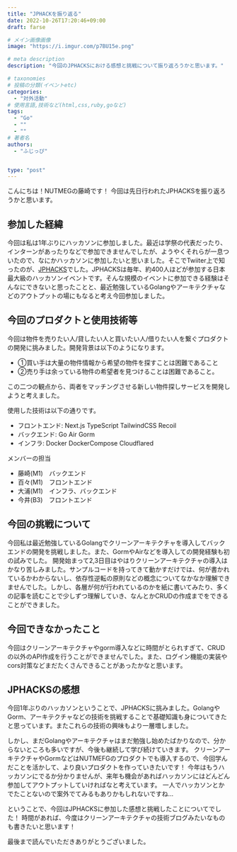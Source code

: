 ```yaml
---
title: "JPHACKを振り返る"
date: 2022-10-26T17:20:46+09:00
draft: farse

# メイン画像画像
image: "https://i.imgur.com/p7BU15e.png"

# meta description
description: "今回のJPHACKSにおける感想と挑戦について振り返ろうかと思います。"

# taxonomies
# 投稿の分類(イベントetc)
categories:
  - "対外活動"
# 使用言語,技術など(html,css,ruby,goなど)
tags:
  - "Go"
  - ""
  - ""
# 著者名
authors:
  - "ふじっぴ"


type: "post"
---
```

こんにちは！NUTMEGの藤崎です！
今回は先日行われたJPHACKSを振り返ろうかと思います。

## 参加した経緯

今回は私は1年ぶりにハッカソンに参加しました。最近は学祭の代表だったり、インターンがあったりなどで参加できませんでしたが、ようやくそれらが一息ついたので、なにかハッカソンに参加したいと思いました。そこでTwiiter上で知ったのが、[JPHACKS](https://jphacks.com/)でした。JPHACKSは毎年、約400人ほどが参加する日本最大級のハッカソンイベントです。そんな規模のイベントに参加できる経験はそんなにできないと思ったことと、最近勉強しているGolangやアーキテクチャなどのアウトプットの場にもなると考え今回参加しました。

## 今回のプロダクトと使用技術等

今回は物件を売りたい人/貸したい人と買いたい人/借りたい人を繋ぐプロダクトの開発に挑みました。開発背景は以下のようになります。

- ①買い手は大量の物件情報から希望の物件を探すことは困難であること
- ②売り手は余っている物件の希望者を見つけることは困難であること。

この二つの観点から、両者をマッチングさせる新しい物件探しサービスを開発しようと考えました。

使用した技術は以下の通りです。

- フロントエンド: Next.js TypeScript TailwindCSS Recoil
- バックエンド: Go Air Gorm
- インフラ: Docker DockerCompose Cloudflared

メンバーの担当

- 藤崎(M1)　バックエンド
- 百々(M1)　フロントエンド
- 大浦(M1)　インフラ、バックエンド
- 今井(B3)　フロントエンド

## 今回の挑戦について

今回私は最近勉強しているGolangでクリーンアーキテクチャを導入してバックエンドの開発を挑戦しました。また、GormやAirなどを導入しての開発経験も初の試みでした。
開発始まって2,3日目はやはりクリーンアーキテクチャの導入はかなり苦しみました。サンプルコードを持ってきて動かすだけでは、何が書かれているかわからないし、依存性逆転の原則などの概念についてなかなか理解できませんでした。しかし、各層が何が行われているのかを紙に書いてみたり、多くの記事を読むことで少しずつ理解していき、なんとかCRUDの作成までをできることができました。

## 今回できなかったこと

今回はクリーンアーキテクチャやgorm導入などに時間がとられすぎて、CRUDの以外のAPI作成を行うことができませんでした。また、ログイン機能の実装やcors対策などまだたくさんできることがあったかなと思います。

## JPHACKSの感想

今回1年ぶりのハッカソンということで、JPHACKSに挑みました。GolangやGorm、アーキテクチャなどの技術を挑戦することで基礎知識も身についてきたと思っています。またこれらの技術の興味もより一層増しました。

しかし、まだGolangやアーキテクチャはまだ勉強し始めたばかりなので、分からないところも多いですが、今後も継続して学び続けていきます。
クリーンアーキテクチャやGormなどはNUTMEFGのプロダクトでも導入するので、今回学んだことを活かして、より良いプロダクトを作っていきたいです！
今年はもうハッカソンにでるか分かりませんが、来年も機会があればハッカソンにはどんどん参加してアウトプットしていければなと考えています。
一人でハッカソンとかでたことないので案外でてみるもありかもしれないですね...

ということで、今回はJPHACKSに参加した感想と挑戦したことについてでした！
時間があれば、今度はクリーンアーキテクチャの技術ブログみたいなものも書きたいと思います！

最後まで読んでいただきありがとうございました。
